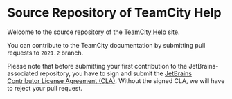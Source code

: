 # Source Repository of TeamCity Help

Welcome to the source repository of the [TeamCity Help](https://www.jetbrains.com/help/teamcity/teamcity-documentation.html) site.

You can contribute to the TeamCity documentation by submitting pull requests to `2021.2` branch.

Please note that before submitting your first contribution to the JetBrains-associated repository, you have to sign and submit the [JetBrains Contributor License Agreement (CLA)](https://www.jetbrains.com/agreements/cla/). Without the signed CLA, we will have to reject your pull request.
